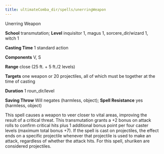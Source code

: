 ```yaml
---
title: ultimateComba_dir/spells/unerringWeapon
---
```

Unerring Weapon

**School** transmutation; **Level** inquisitor 1, magus 1, sorcere_dir/wizard 1, witch 1

**Casting Time** 1 standard action

**Components** V, S

**Range** close (25 ft. + 5 ft./2 levels)

**Targets** one weapon or 20 projectiles, all of which must be together at the time of casting

**Duration** 1 roun_dir/level

**Saving Throw** Will negates (harmless, object); **Spell Resistance** yes (harmless, object)

This spell causes a weapon to veer closer to vital areas, improving the result of a critical threat. This transmutation grants a +2 bonus on attack rolls to confirm critical hits plus 1 additional bonus point per four caster levels (maximum total bonus +7). If the spell is cast on projectiles, the effect ends on a specific projectile whenever that projectile is used to make an attack, regardless of whether the attack hits. For this spell, shuriken are considered projectiles.

